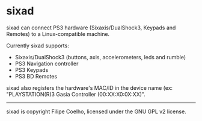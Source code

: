 sixad
=====

sixad can connect PS3 hardware (Sixaxis/DualShock3, Keypads and Remotes)
to a Linux-compatible machine.

Currently sixad supports:
 - Sixaxis/DualShock3 (buttons, axis, accelerometers, leds and rumble)
 - PS3 Navigation controller
 - PS3 Keypads
 - PS3 BD Remotes

sixad also registers the hardware's MAC/ID in the device name
(ex: "PLAYSTATION(R)3 Gasia Controller (00:XX:X0:0X:XX)".

-------------------------------------

sixad is copyright Filipe Coelho, licensed under the GNU GPL v2 license.
